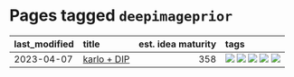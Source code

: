 # Pages tagged `deepimageprior`

|last_modified|title|est. idea maturity|tags
|:---|:---|---:|:---|
|2023-04-07|[karlo + DIP](../karlo-dip.md)|358|[![](https://img.shields.io/badge/tag-deepimageprior-f1c85)](../tags/deepimageprior.md) [![](https://img.shields.io/badge/tag-experimental-6013c8)](../tags/experimental.md) [![](https://img.shields.io/badge/tag-image_generation-2229ca)](../tags/image_generation.md) [![](https://img.shields.io/badge/tag-prior-3b815)](../tags/prior.md) [![](https://img.shields.io/badge/tag-wip-a68128)](../tags/wip.md)|
